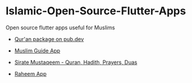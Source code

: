 # Islamic-Open-Source-Flutter-Apps
Open source flutter apps useful for Muslims

- [Qur'an package on pub.dev](https://pub.dev/packages/quran)

- [Muslim Guide App](https://github.com/Mohamed-7018/Muslim-Guide-App)

- [Sirate Mustaqeem - Quran, Hadith, Prayers, Duas](https://github.com/muhammadtalhasultan/Sirat-E-Mustaqeem)

- [Raheem App](https://github.com/omarreess/Raheem-App)

